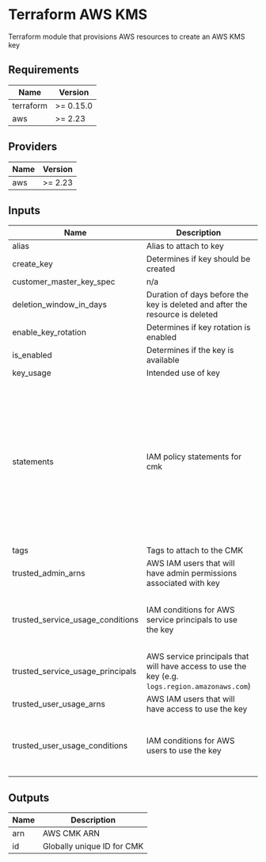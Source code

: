 # Terraform AWS KMS

Terraform module that provisions AWS resources to create an AWS KMS key

## Requirements

| Name | Version |
|------|---------|
| terraform | >= 0.15.0 |
| aws | >= 2.23 |

## Providers

| Name | Version |
|------|---------|
| aws | >= 2.23 |

## Inputs

| Name | Description | Type | Default | Required |
|------|-------------|------|---------|:--------:|
| alias | Alias to attach to key | `string` | `null` | no |
| create\_key | Determines if key should be created | `bool` | `true` | no |
| customer\_master\_key\_spec | n/a | `string` | `"SYMMETRIC_DEFAULT"` | no |
| deletion\_window\_in\_days | Duration of days before the key is deleted and after the resource is deleted | `number` | `30` | no |
| enable\_key\_rotation | Determines if key rotation is enabled | `bool` | `null` | no |
| is\_enabled | Determines if the key is available | `bool` | `true` | no |
| key\_usage | Intended use of key | `string` | `"ENCRYPT_DECRYPT"` | no |
| statements | IAM policy statements for cmk | <pre>list(object({<br>    sid       = optional(string)<br>    effect    = string<br>    actions   = list(string)<br>    resources = list(string)<br>    principals = optional(list(object({<br>      type        = string<br>      identifiers = list(string)<br>    })))<br>    conditions = optional(list(object({<br>      test     = string<br>      variable = string<br>      values   = list(string)<br>    })))<br>  }))</pre> | `[]` | no |
| tags | Tags to attach to the CMK | `map(string)` | `{}` | no |
| trusted\_admin\_arns | AWS IAM users that will have admin permissions associated with key | `list(string)` | n/a | yes |
| trusted\_service\_usage\_conditions | IAM conditions for AWS service principals to use the key | <pre>list(object({<br>    test     = string<br>    variable = string<br>    values   = list(string)<br>  }))</pre> | `[]` | no |
| trusted\_service\_usage\_principals | AWS service principals that will have access to use the key (e.g. `logs.region.amazonaws.com`) | `list(string)` | `[]` | no |
| trusted\_user\_usage\_arns | AWS IAM users that will have access to use the key | `list(string)` | `[]` | no |
| trusted\_user\_usage\_conditions | IAM conditions for AWS users to use the key | <pre>list(object({<br>    test     = string<br>    variable = string<br>    values   = list(string)<br>  }))</pre> | `[]` | no |

## Outputs

| Name | Description |
|------|-------------|
| arn | AWS CMK ARN |
| id | Globally unique ID for CMK |

